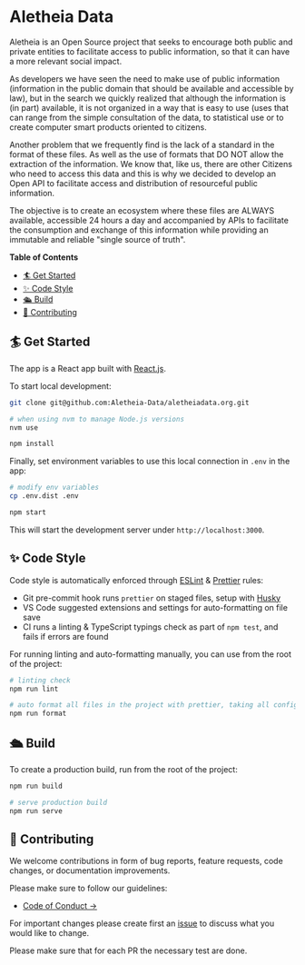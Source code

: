 
# Aletheia Data

Aletheia is an Open Source project that seeks to encourage both public and private entities to facilitate
access to public information, so that it can have a more relevant social impact. 

As developers we have seen the need to make use of public information (information in the public
 domain that should be available and accessible by law), but in the search we quickly realized that
  although the information is (in part) available, it is not organized in a way that is easy to use (uses that
   can range from the simple consultation of the data, to statistical use or to create computer smart
    products oriented to citizens. 

Another problem that we frequently find is the lack of a standard in the format of these files. As well as
 the use of formats that DO NOT allow the extraction of the information. We know that, like us, there are
  other Citizens who need to access this data and this is why we decided to develop an Open API to
   facilitate access and distribution of resourceful public information. 


The objective is to create an ecosystem where these files are ALWAYS available, accessible 24 hours a
 day and accompanied by APIs to facilitate the consumption and exchange of this information while
  providing an immutable and reliable "single source of truth".

**Table of Contents**

- [🏄 Get Started](#-get-started)
- [✨ Code Style](#-code-style)
- [🛳 Build](#-build)
- [💖 Contributing](#-contributing)

## 🏄 Get Started

The app is a React app built with [React.js](https://reactjs.org/).

To start local development:

```bash
git clone git@github.com:Aletheia-Data/aletheiadata.org.git

# when using nvm to manage Node.js versions
nvm use

npm install
```

Finally, set environment variables to use this local connection in `.env` in the app:

```bash
# modify env variables
cp .env.dist .env

npm start
```

This will start the development server under
`http://localhost:3000`.

## ✨ Code Style

Code style is automatically enforced through [ESLint](https://eslint.org) & [Prettier](https://prettier.io) rules:

- Git pre-commit hook runs `prettier` on staged files, setup with [Husky](https://typicode.github.io/husky)
- VS Code suggested extensions and settings for auto-formatting on file save
- CI runs a linting & TypeScript typings check as part of `npm test`, and fails if errors are found

For running linting and auto-formatting manually, you can use from the root of the project:

```bash
# linting check
npm run lint

# auto format all files in the project with prettier, taking all configs into account
npm run format
```

## 🛳 Build

To create a production build, run from the root of the project:

```bash
npm run build

# serve production build
npm run serve
```
## 💖 Contributing

We welcome contributions in form of bug reports, feature requests, code changes, or documentation improvements.

Please make sure to follow our guidelines:

- [Code of Conduct →](#)

For important changes please create first an [issue](https://github.com/Aletheia-Data/aletheiadata.org/issues/new) to discuss what you would like to change.

Please make sure that for each PR the necessary test are done.
